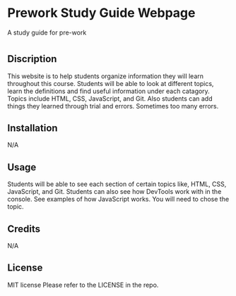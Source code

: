  # Prework Study Guide Webpage
A study guide for pre-work
# <Prework Study Guide Webpage>

## Discription  

This website is to help students organize information they will learn throughout this course.  Students will be able to look at different topics, learn the definitions and find useful information under each catagory. Topics include HTML, CSS, JavaScript, and Git.  Also students can add things they learned through trial and errors.  Sometimes too many errors.  




## Installation

N/A

## Usage

Students will be able to see each section of certain topics like, HTML, CSS, JavaScript, and Git.   Students can also see how DevTools work with in the console.  See examples of how JavaScript works.  You will need to chose the topic.



## Credits

N/A

## License

MIT license  Please refer to the LICENSE in the repo.



